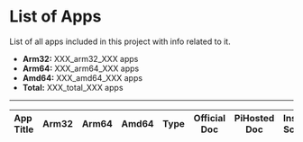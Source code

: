 # List of Apps

List of all apps included in this project with info related to it.

- **Arm32:** XXX_arm32_XXX apps
- **Arm64:** XXX_arm64_XXX apps
- **Amd64:** XXX_amd64_XXX apps
- **Total:** XXX_total_XXX apps

---

|App Title|Arm32|Arm64|Amd64|Type |Official<br>Doc|PiHosted<br>Doc|Install Script|Youtube Video|
|:--------|:---:|:---:|:---:|:---:|:-------------:|:-------------:|:------------:|:-----------:|
